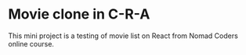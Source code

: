 # Movie clone in C-R-A

This mini project is a testing of movie list on React from Nomad Coders online course. 

